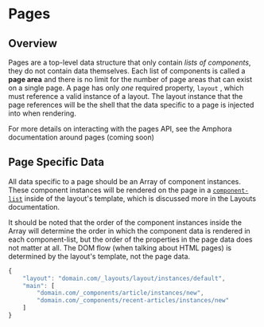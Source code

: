 # Pages

## Overview

Pages are a top-level data structure that only contain _lists of components_, they do not contain data themselves. Each list of components is called a **page area** and there is no limit for the number of page areas that can exist on a single page. A page has only _one_ required property, `layout` , which must reference a valid instance of a layout. The layout instance that the page references will be the shell that the data specific to a page is injected into when rendering.

For more details on interacting with the pages API, see the Amphora documentation around pages \(coming soon\)

## Page Specific Data

All data specific to a page should be an Array of component instances. These component instances will be rendered on the page in a [`component-list`](https://claycms.gitbook.io/kiln/kiln-fundamentals/components/manipulating-components#component-lists)  inside of the layout's template, which is discussed more in the Layouts documentation.

It should be noted that the order of the component instances inside the Array will determine the order in which the component data is rendered in each component-list, but the order of the properties in the page data does not matter at all. The DOM flow \(when talking about HTML pages\) is determined by the layout's template, not the page data.

```javascript
{
    "layout": "domain.com/_layouts/layout/instances/default",
    "main": [
        "domain.com/_components/article/instances/new",
        "domain.com/_components/recent-articles/instances/new"
    ]
}
```

